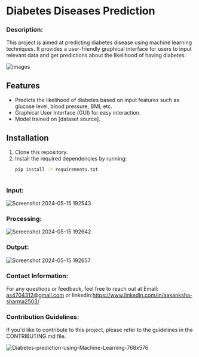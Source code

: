 # Diabetes Diseases Prediction

 ### Description:
This project is aimed at predicting diabetes disease using machine learning techniques. It provides a user-friendly graphical interface for users to input relevant data and get predictions about the likelihood of having diabetes.

![images](https://github.com/aakanksha80/Diabetes-Diseases-Prediction/assets/118706951/5ebe168a-2961-4a87-b97c-bcfb9caf319b)


## Features
- Predicts the likelihood of diabetes based on input features such as glucose level, blood pressure, BMI, etc.
- Graphical User Interface (GUI) for easy interaction.
- Model trained on [dataset source].

## Installation
1. Clone this repository.
2. Install the required dependencies by running:
   ```bash
   pip install -r requirements.txt
 
### Input:
 
![Screenshot 2024-05-15 192543](https://github.com/aakanksha80/Diabetes-Diseases-Prediction/assets/118706951/f95840ca-9a72-467f-be42-273761a7a41c)

### Processing:

![Screenshot 2024-05-15 192642](https://github.com/aakanksha80/Diabetes-Diseases-Prediction/assets/118706951/fe3c5f7b-4ffb-4bdf-b5c0-c3662277d6bd)

### Output:

![Screenshot 2024-05-15 192657](https://github.com/aakanksha80/Diabetes-Diseases-Prediction/assets/118706951/4a2b3e9c-4ee1-494e-aeed-2bec6674e85a)


### Contact Information:
For any questions or feedback, feel free to reach out at Email: as4704312@gmail.com or linkedin:https://www.linkedin.com/in/aakanksha-sharma2503/

### Contribution Guidelines:
If you'd like to contribute to this project, please refer to the guidelines in the CONTRIBUTING.md file.


![Diabetes-prediction-using-Machine-Learning-768x576](https://github.com/aakanksha80/Diabetes-Diseases-Prediction/assets/118706951/3cf5b6a5-84f7-43ab-958a-1395e77eefb3)




 
